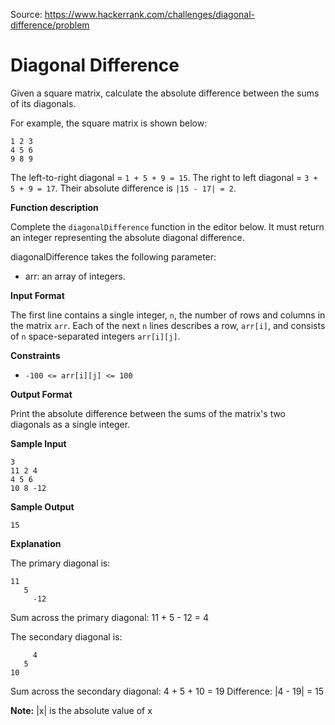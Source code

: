 Source: https://www.hackerrank.com/challenges/diagonal-difference/problem

# Diagonal Difference

Given a square matrix, calculate the absolute difference between the sums of its diagonals.

For example, the square matrix  is shown below:
```
1 2 3
4 5 6
9 8 9
```

The left-to-right diagonal = `1 + 5 + 9 = 15`. The right to left diagonal = `3 + 5 + 9 = 17`. Their absolute difference is `|15 - 17| = 2`.

**Function description**

Complete the `diagonalDifference` function in the editor below. It must return an integer representing the absolute diagonal difference.

diagonalDifference takes the following parameter:

- arr: an array of integers.

**Input Format**

The first line contains a single integer, `n`, the number of rows and columns in the matrix `arr`.
Each of the next `n` lines describes a row, `arr[i]`, and consists of `n` space-separated integers `arr[i][j]`.

**Constraints**
- `-100 <= arr[i][j] <= 100`

**Output Format**

Print the absolute difference between the sums of the matrix's two diagonals as a single integer.

**Sample Input**

```
3
11 2 4
4 5 6
10 8 -12
```

**Sample Output**

```
15
```

**Explanation**

The primary diagonal is:

```
11
   5
     -12
```
Sum across the primary diagonal: 11 + 5 - 12 = 4

The secondary diagonal is:
```
     4
   5
10
```
Sum across the secondary diagonal: 4 + 5 + 10 = 19
Difference: |4 - 19| = 15

**Note:** |x| is the absolute value of x
